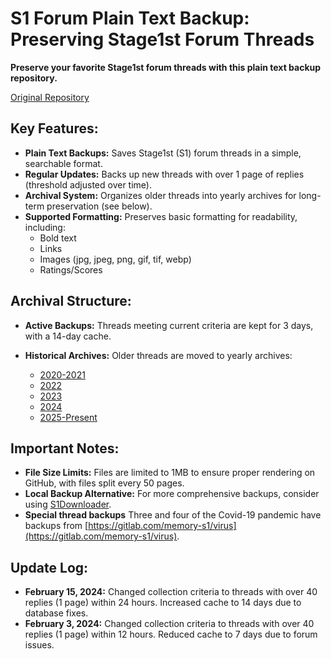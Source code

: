 # S1 Forum Plain Text Backup: Preserving Stage1st Forum Threads

**Preserve your favorite Stage1st forum threads with this plain text backup repository.**

[Original Repository](https://github.com/TomoeMami/S1PlainTextBackup)

## Key Features:

*   **Plain Text Backups:** Saves Stage1st (S1) forum threads in a simple, searchable format.
*   **Regular Updates:** Backs up new threads with over 1 page of replies (threshold adjusted over time).
*   **Archival System:**  Organizes older threads into yearly archives for long-term preservation (see below).
*   **Supported Formatting:** Preserves basic formatting for readability, including:
    *   Bold text
    *   Links
    *   Images (jpg, jpeg, png, gif, tif, webp)
    *   Ratings/Scores

## Archival Structure:

*   **Active Backups:**  Threads meeting current criteria are kept for 3 days, with a 14-day cache.
*   **Historical Archives:**  Older threads are moved to yearly archives:

    *   [2020-2021](https://github.com/TomoeMami/S1PlainTextArchive2021)
    *   [2022](https://github.com/TomoeMami/S1PlainTextArchive2022)
    *   [2023](https://github.com/TomoeMami/S1PlainTextArchive2023)
    *   [2024](https://github.com/TomoeMami/S1PlainTextArchive2024)
    *   [2025-Present](https://github.com/TomoeMami/S1PlainTextArchive2025)

## Important Notes:

*   **File Size Limits:**  Files are limited to 1MB to ensure proper rendering on GitHub, with files split every 50 pages.
*   **Local Backup Alternative:** For more comprehensive backups, consider using [S1Downloader](https://github.com/shuangluoxss/Stage1st-downloader).
*   **Special thread backups** Three and four of the Covid-19 pandemic have backups from [https://gitlab.com/memory-s1/virus](https://gitlab.com/memory-s1/virus).

## Update Log:

*   **February 15, 2024:**  Changed collection criteria to threads with over 40 replies (1 page) within 24 hours. Increased cache to 14 days due to database fixes.
*   **February 3, 2024:**  Changed collection criteria to threads with over 40 replies (1 page) within 12 hours. Reduced cache to 7 days due to forum issues.